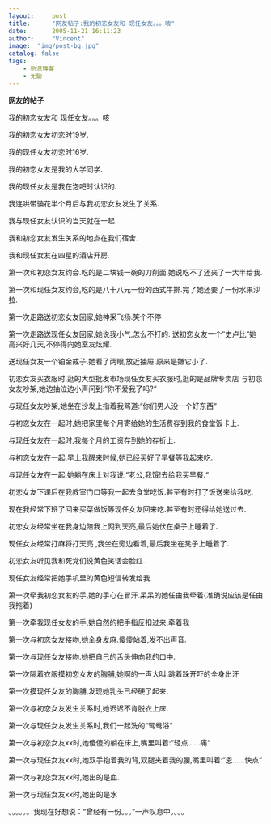 ```yaml
---
layout:     post
title:      "网友帖子:我的初恋女友和 现任女友。。。咳"
date:       2005-11-21 16:11:23
author:     "Vincent"
image:  "img/post-bg.jpg"
catalog: false
tags:
    - 新浪博客
    - 无聊
---
```


**网友的帖子**

我的初恋女友和 现任女友。。。咳 

我的初恋女友初恋时19岁.

我的现任女友初恋时16岁. 

我的初恋女友是我的大学同学.

我的现任女友是我在泡吧时认识的. 

我连哄带骗花半个月后与我初恋女友发生了关系.

我与现任女友认识的当天就在一起. 

我和初恋女友发生关系的地点在我们宿舍.

我和现任女友在四星的酒店开房. 

第一次和初恋女友约会.吃的是二块钱一碗的刀削面.她说吃不了还夹了一大半给我.

第一次和现任女友约会,吃的是八十八元一份的西式牛排.完了她还要了一份水果沙拉. 

第一次走路送初恋女友回家,她神采飞扬.笑个不停

第一次走路送现任女友回家,她说我小气,怎么不打的. 送初恋女友一个“史卢比“她高兴好几天,不停得向她室友炫耀.

送现任女友一个铂金戒子.她看了两眼,放近抽屉.原来是嫌它小了. 

初恋女友买衣服时,逛的大型批发市场现任女友买衣服时,逛的是品牌专卖店 与初恋女友吵架,她边抽泣边小声问到:“你不爱我了吗?“

与现任女友吵架,她坐在沙发上指着我骂道:“你们男人没一个好东西“ 

与初恋女友在一起时,她把家里每个月寄给她的生活费存到我的食堂饭卡上.

与现任女友在一起时,我每个月的工资存到她的存折上. 

与初恋女友在一起,早上我醒来时候,她已经买好了早餐等我起来吃.

与现任女友在一起,她躺在床上对我说:“老公,我饿!去给我买早餐.“ 

初恋女友下课后在我教室门口等我一起去食堂吃饭.甚至有时打了饭送来给我吃.

现在我经常下班了回来买菜做饭等现任女友回来吃.甚至有时还得给她送过去. 

初恋女友经常坐在我身边陪我上网到天亮,最后她伏在桌子上睡着了.

现任女友经常打麻将打天亮 ,我坐在旁边看着,最后我坐在凳子上睡着了. 

初恋女友听见我和死党们说黄色笑话会脸红.

现任女友经常把她手机里的黄色短信转发给我. 

第一次牵我初恋女友的手,她的手心在冒汗.呆呆的她任由我牵着(准确说应该是任由我拖着)

第一次牵我现任女友的手,她自然的把手指反扣过来,牵着我 

第一次与初恋女友接吻,她全身发麻.傻傻站着,发不出声音.

第一次与现任女友接吻.她把自己的舌头伸向我的口中. 

第一次隔着衣服摸初恋女友的胸脯,她啊的一声大叫.跳着跺开吓的全身出汗

第一次摸现任女友的胸脯,发现她乳头已经硬了起来. 

第一次与初恋女友发生关系时,她迟迟不肯脱衣上床.

第一次与现任女友发生关系时,我们一起洗的“鸳鸯浴“ 

第一次与初恋女友xx时,她傻傻的躺在床上,嘴里叫着:“轻点......痛“

第一次与现任女友xx时,她双手抱着我的背,双腿夹着我的腰,嘴里叫着:“恩......快点“

第一次与初恋女友xx时,她出的是血.

第一次与现任女友xx时,她出的是水

。。。。。。我现在好想说：“曾经有一份。。。”一声叹息中。。。。



